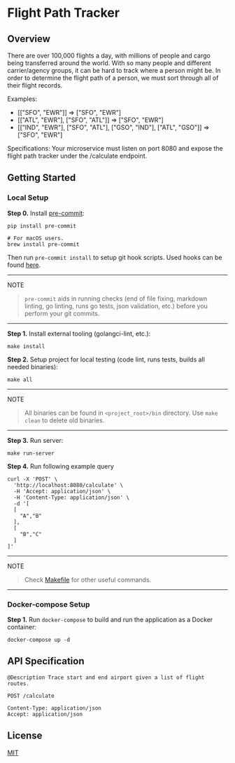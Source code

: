# Flight Path Tracker

## Overview

There are over 100,000 flights a day, with millions of people and cargo being transferred around the world. With so many people and different carrier/agency groups, it can be hard to track where a person might be. In order to determine the flight path of a person, we must sort through all of their flight records.

Examples:

- [["SFO", "EWR"]]                                                                           => ["SFO", "EWR"]
- [["ATL", "EWR"], ["SFO", "ATL"]]                                                   => ["SFO", "EWR"]
- [["IND", "EWR"], ["SFO", "ATL"], ["GSO", "IND"], ["ATL", "GSO"]] => ["SFO", "EWR"]

Specifications:
Your microservice must listen on port 8080 and expose the flight path tracker under the /calculate endpoint.

## Getting Started

### Local Setup

**Step 0.** Install [pre-commit](https://pre-commit.com/):

```shell
pip install pre-commit

# For macOS users.
brew install pre-commit
```

Then run `pre-commit install` to setup git hook scripts.
Used hooks can be found [here](.pre-commit-config.yaml).

______________________________________________________________________

NOTE

> `pre-commit` aids in running checks (end of file fixing,
> markdown linting, go linting, runs go tests, json validation, etc.)
> before you perform your git commits.

______________________________________________________________________

**Step 1.** Install external tooling (golangci-lint, etc.):

```shell script
make install
```

**Step 2.** Setup project for local testing (code lint, runs tests, builds all needed binaries):

```shell script
make all
```

______________________________________________________________________

NOTE

> All binaries can be found in `<project_root>/bin` directory.
> Use `make clean` to delete old binaries.

______________________________________________________________________

**Step 3.** Run server:

```shell
make run-server
```

**Step 4.** Run following example query

```shell
curl -X 'POST' \
  'http://localhost:8080/calculate' \
  -H 'Accept: application/json' \
  -H 'Content-Type: application/json' \
  -d '[
  [
    "A","B"
  ],
  [
    "B","C"
  ]
]'
```

______________________________________________________________________

NOTE

> Check [Makefile](Makefile) for other useful commands.

______________________________________________________________________

### Docker-compose Setup

**Step 1.** Run `docker-compose` to build and run the application as a Docker container:

```shell script
docker-compose up -d
```

## API Specification

```shell
@Description Trace start and end airport given a list of flight routes.

POST /calculate

Content-Type: application/json
Accept: application/json
```

## License

[MIT](LICENSE)